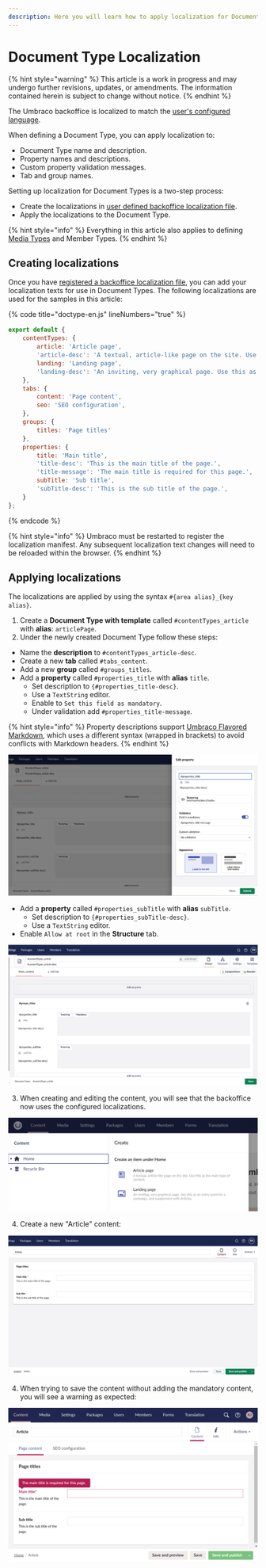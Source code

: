 ```yaml
---
description: Here you will learn how to apply localization for Document Types in Umbraco.
---
```


# Document Type Localization

{% hint style="warning" %}
This article is a work in progress and may undergo further revisions, updates, or amendments. The information contained herein is subject to change without notice.
{% endhint %}

The Umbraco backoffice is localized to match the [user's configured language](../users/README.md).

When defining a Document Type, you can apply localization to:

* Document Type name and description.
* Property names and descriptions.
* Custom property validation messages.
* Tab and group names.

Setting up localization for Document Types is a two-step process:

* Create the localizations in [user defined backoffice localization file](../../../customizing/foundation/localization.md).
* Apply the localizations to the Document Type.

{% hint style="info" %}
Everything in this article also applies to defining [Media Types](../creating-media/) and Member Types.
{% endhint %}

## Creating localizations

Once you have [registered a backoffice localization file](../../../customizing/extending-overview/extension-types/localization.md), you can add your localization texts for use in Document Types. The following localizations are used for the samples in this article:

{% code title="doctype-en.js" lineNumbers="true" %}
```js
export default {
    contentTypes: {
        article: 'Article page',
        'article-desc': 'A textual, article-like page on the site. Use this as the main type of content.',
        landing: 'Landing page',
        'landing-desc': 'An inviting, very graphical page. Use this as an entry point for a campaign, and supplement with Articles.'
    },
    tabs: {
        content: 'Page content',
        seo: 'SEO configuration',
    },
    groups: {
        titles: 'Page titles'
    },
    properties: {
        title: 'Main title',
        'title-desc': 'This is the main title of the page.',
        'title-message': 'The main title is required for this page.',
        subTitle: 'Sub title',
        'subTitle-desc': 'This is the sub title of the page.',
    }
};
```
{% endcode %}

{% hint style="info" %}
Umbraco must be restarted to register the localization manifest. Any subsequent localization text changes will need to be reloaded within the browser.
{% endhint %}

## Applying localizations

The localizations are applied by using the syntax `#{area alias}_{key alias}`.

1. Create a **Document Type with template** called `#contentTypes_article` with **alias**: `articlePage`.
2. Under the newly created Document Type follow these steps:

* Name the **description** to `#contentTypes_article-desc`.
* Create a new **tab** called `#tabs_content`.
* Add a new **group** called `#groups_titles`.
* Add a **property** called `#properties_title` with **alias** `title`.
  * Set description to `{#properties_title-desc}`.
  * Use a `TextString` editor.
  * Enable to `Set this field as mandatory`.
  * Under validation add `#properties_title-message`.

{% hint style="info" %}
Property descriptions support [Umbraco Flavored Markdown](../../../reference/umbraco-flavored-markdown), which uses a different syntax (wrapped in brackets) to avoid conflicts with Markdown headers.
{% endhint %}

![Applying localization to a property](../images/localization-document-type-editor-validation-v15.png)

* Add a **property** called `#properties_subTitle` with **alias** `subTitle`.
  * Set description to `{#properties_subTitle-desc}`.
  * Use a `TextString` editor.
* Enable `Allow at root` in the **Structure** tab.

![Applying localization to a Document Type](../images/localization-document-type-editor-v15.png)

3. When creating and editing the content, you will see that the backoffice now uses the configured localizations.

![Localized document creation dialog](../images/localization-document-editor-create.png)

4. Create a new "Article" content:

![Localized document editing](../images/localization-document-editor-v15.png)

4. When trying to save the content without adding the mandatory content, you will see a warning as expected:

![Localized property validation](../images/localization-document-editor-validation.png)
